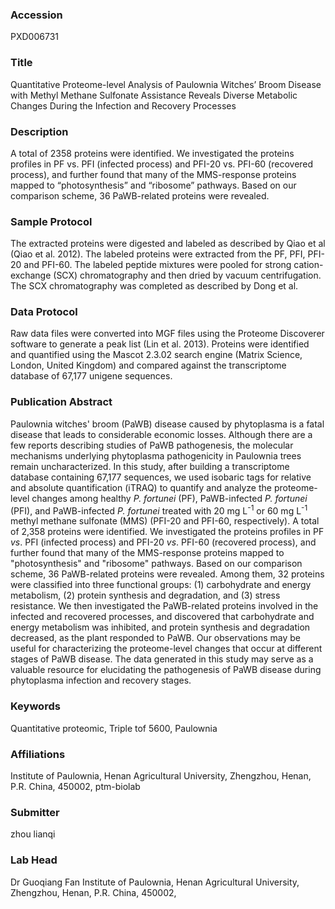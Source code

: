 ### Accession
PXD006731

### Title
Quantitative Proteome-level Analysis of Paulownia Witches’ Broom Disease with Methyl Methane Sulfonate Assistance Reveals Diverse Metabolic Changes During the Infection and Recovery Processes

### Description
A total of 2358 proteins were identified. We investigated the proteins profiles in PF vs. PFI (infected process) and PFI-20 vs. PFI-60 (recovered process), and further found that many of the MMS-response proteins mapped to “photosynthesis” and “ribosome” pathways. Based on our comparison scheme, 36 PaWB-related proteins were revealed.

### Sample Protocol
The extracted proteins were digested and labeled as described by Qiao et al (Qiao et al. 2012). The labeled proteins were extracted from the PF, PFI, PFI-20 and PFI-60. The labeled peptide mixtures were pooled for strong cation-exchange (SCX) chromatography and then dried by vacuum centrifugation. The SCX chromatography was completed as described by Dong et al.

### Data Protocol
Raw data files were converted into MGF files using the Proteome Discoverer software to generate a peak list (Lin et al. 2013). Proteins were identified and quantified using the Mascot 2.3.02 search engine (Matrix Science, London, United Kingdom) and compared against the transcriptome database of 67,177 unigene sequences.

### Publication Abstract
Paulownia witches' broom (PaWB) disease caused by phytoplasma is a fatal disease that leads to considerable economic losses. Although there are a few reports describing studies of PaWB pathogenesis, the molecular mechanisms underlying phytoplasma pathogenicity in Paulownia trees remain uncharacterized. In this study, after building a transcriptome database containing 67,177 sequences, we used isobaric tags for relative and absolute quantification (iTRAQ) to quantify and analyze the proteome-level changes among healthy <i>P. fortunei</i> (PF), PaWB-infected <i>P. fortunei</i> (PFI), and PaWB-infected <i>P. fortunei</i> treated with 20 mg L<sup>-1</sup> or 60 mg&#xa0;L<sup>-1</sup> methyl methane sulfonate (MMS) (PFI-20 and PFI-60, respectively). A total of 2,358 proteins were identified. We investigated the proteins profiles in PF <i>vs</i>. PFI (infected process) and PFI-20 <i>vs</i>. PFI-60 (recovered process), and further found that many of the MMS-response proteins mapped to "photosynthesis" and "ribosome" pathways. Based on our comparison scheme, 36 PaWB-related proteins were revealed. Among them, 32 proteins were classified into three functional groups: (1) carbohydrate and energy metabolism, (2) protein synthesis and degradation, and (3) stress resistance. We then investigated the PaWB-related proteins involved in the infected and recovered processes, and discovered that carbohydrate and energy metabolism was inhibited, and protein synthesis and degradation decreased, as the plant responded to PaWB. Our observations may be useful for characterizing the proteome-level changes that occur at different stages of PaWB disease. The data generated in this study may serve as a valuable resource for elucidating the pathogenesis of PaWB disease during phytoplasma infection and recovery stages.

### Keywords
Quantitative proteomic, Triple tof 5600, Paulownia

### Affiliations
Institute of Paulownia, Henan Agricultural University, Zhengzhou, Henan, P.R. China, 450002,
ptm-biolab

### Submitter
zhou lianqi

### Lab Head
Dr Guoqiang Fan
Institute of Paulownia, Henan Agricultural University, Zhengzhou, Henan, P.R. China, 450002,


